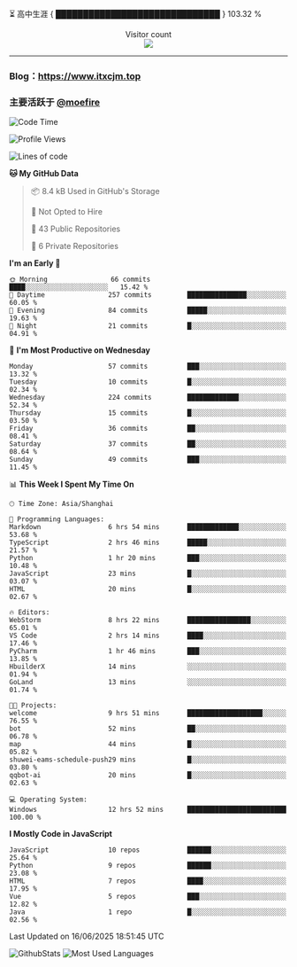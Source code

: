 ⏳ 高中生涯 { ██████████████████████████████ } 103.32 %
<p align="center"> 
  Visitor count<br>
  <img src="https://profile-counter.glitch.me/itxcjm/count.svg" />
</p>

---
### Blog：https://www.itxcjm.top
### 主要活跃于 [@moefire](https://github.com/moefire)
<!--START_SECTION:waka-->
![Code Time](http://img.shields.io/badge/Code%20Time-78%20hrs%2013%20mins-blue)

![Profile Views](http://img.shields.io/badge/Profile%20Views-2-blue)

![Lines of code](https://img.shields.io/badge/From%20Hello%20World%20I%27ve%20Written-817.1%20thousand%20lines%20of%20code-blue)

**🐱 My GitHub Data** 

> 📦 8.4 kB Used in GitHub's Storage 
 > 
> 🚫 Not Opted to Hire
 > 
> 📜 43 Public Repositories 
 > 
> 🔑 6 Private Repositories 
 > 
**I'm an Early 🐤** 

```text
🌞 Morning                66 commits          ████░░░░░░░░░░░░░░░░░░░░░   15.42 % 
🌆 Daytime                257 commits         ███████████████░░░░░░░░░░   60.05 % 
🌃 Evening                84 commits          █████░░░░░░░░░░░░░░░░░░░░   19.63 % 
🌙 Night                  21 commits          █░░░░░░░░░░░░░░░░░░░░░░░░   04.91 % 
```
📅 **I'm Most Productive on Wednesday** 

```text
Monday                   57 commits          ███░░░░░░░░░░░░░░░░░░░░░░   13.32 % 
Tuesday                  10 commits          █░░░░░░░░░░░░░░░░░░░░░░░░   02.34 % 
Wednesday                224 commits         █████████████░░░░░░░░░░░░   52.34 % 
Thursday                 15 commits          █░░░░░░░░░░░░░░░░░░░░░░░░   03.50 % 
Friday                   36 commits          ██░░░░░░░░░░░░░░░░░░░░░░░   08.41 % 
Saturday                 37 commits          ██░░░░░░░░░░░░░░░░░░░░░░░   08.64 % 
Sunday                   49 commits          ███░░░░░░░░░░░░░░░░░░░░░░   11.45 % 
```


📊 **This Week I Spent My Time On** 

```text
🕑︎ Time Zone: Asia/Shanghai

💬 Programming Languages: 
Markdown                 6 hrs 54 mins       █████████████░░░░░░░░░░░░   53.68 % 
TypeScript               2 hrs 46 mins       █████░░░░░░░░░░░░░░░░░░░░   21.57 % 
Python                   1 hr 20 mins        ███░░░░░░░░░░░░░░░░░░░░░░   10.48 % 
JavaScript               23 mins             █░░░░░░░░░░░░░░░░░░░░░░░░   03.07 % 
HTML                     20 mins             █░░░░░░░░░░░░░░░░░░░░░░░░   02.67 % 

🔥 Editors: 
WebStorm                 8 hrs 22 mins       ████████████████░░░░░░░░░   65.01 % 
VS Code                  2 hrs 14 mins       ████░░░░░░░░░░░░░░░░░░░░░   17.46 % 
PyCharm                  1 hr 46 mins        ███░░░░░░░░░░░░░░░░░░░░░░   13.85 % 
HbuilderX                14 mins             ░░░░░░░░░░░░░░░░░░░░░░░░░   01.94 % 
GoLand                   13 mins             ░░░░░░░░░░░░░░░░░░░░░░░░░   01.74 % 

🐱‍💻 Projects: 
welcome                  9 hrs 51 mins       ███████████████████░░░░░░   76.55 % 
bot                      52 mins             ██░░░░░░░░░░░░░░░░░░░░░░░   06.78 % 
map                      44 mins             █░░░░░░░░░░░░░░░░░░░░░░░░   05.82 % 
shuwei-eams-schedule-push29 mins             █░░░░░░░░░░░░░░░░░░░░░░░░   03.80 % 
qqbot-ai                 20 mins             █░░░░░░░░░░░░░░░░░░░░░░░░   02.63 % 

💻 Operating System: 
Windows                  12 hrs 52 mins      █████████████████████████   100.00 % 
```

**I Mostly Code in JavaScript** 

```text
JavaScript               10 repos            ██████░░░░░░░░░░░░░░░░░░░   25.64 % 
Python                   9 repos             ██████░░░░░░░░░░░░░░░░░░░   23.08 % 
HTML                     7 repos             ████░░░░░░░░░░░░░░░░░░░░░   17.95 % 
Vue                      5 repos             ███░░░░░░░░░░░░░░░░░░░░░░   12.82 % 
Java                     1 repo              █░░░░░░░░░░░░░░░░░░░░░░░░   02.56 % 
```




 Last Updated on 16/06/2025 18:51:45 UTC
<!--END_SECTION:waka-->
![GithubStats](https://github-readme-stats-blue-three.vercel.app/api?username=itxcjm&show_icons=true&theme=light&layout=compact&locale=cn&include_all_commits=true&count_private=true&role=OWNER,ORGANIZATION_MEMBER,COLLABORATOR)
![Most Used Languages](https://github-readme-stats-blue-three.vercel.app/api/top-langs/?username=itxcjm&theme=light&layout=compact&count_private=true&role=OWNER,ORGANIZATION_MEMBER,COLLABORATOR)
